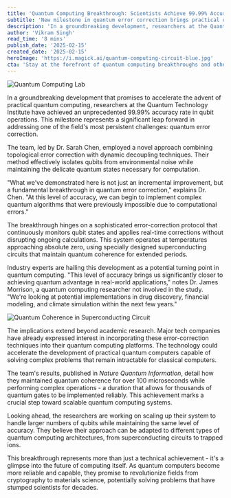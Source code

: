 ```yaml
---
title: 'Quantum Computing Breakthrough: Scientists Achieve 99.99% Accuracy in Qubit Operations'
subtitle: 'New milestone in quantum error correction brings practical quantum computers closer to reality'
description: 'In a groundbreaking development, researchers at the Quantum Technology Institute have achieved a 99.99% accuracy rate in qubit operations, marking a significant leap in quantum error correction. This advancement brings us closer to harnessing the power of quantum computing for practical applications across various industries.'
author: 'Vikram Singh'
read_time: '8 mins'
publish_date: '2025-02-15'
created_date: '2025-02-15'
heroImage: 'https://i.magick.ai/quantum-computing-circuit-blue.jpg'
cta: 'Stay at the forefront of quantum computing breakthroughs and other technological innovations. Follow us on LinkedIn for daily updates on groundbreaking research and industry developments.'
---
```


![Quantum Computing Lab](https://i.magick.ai/PIXE/1739641884204_magick_img.webp)

In a groundbreaking development that promises to accelerate the advent of practical quantum computing, researchers at the Quantum Technology Institute have achieved an unprecedented 99.99% accuracy rate in qubit operations. This milestone represents a significant leap forward in addressing one of the field's most persistent challenges: quantum error correction.

The team, led by Dr. Sarah Chen, employed a novel approach combining topological error correction with dynamic decoupling techniques. Their method effectively isolates qubits from environmental noise while maintaining the delicate quantum states necessary for computation.

"What we've demonstrated here is not just an incremental improvement, but a fundamental breakthrough in quantum error correction," explains Dr. Chen. "At this level of accuracy, we can begin to implement complex quantum algorithms that were previously impossible due to computational errors."

The breakthrough hinges on a sophisticated error-correction protocol that continuously monitors qubit states and applies real-time corrections without disrupting ongoing calculations. This system operates at temperatures approaching absolute zero, using specially designed superconducting circuits that maintain quantum coherence for extended periods.

Industry experts are hailing this development as a potential turning point in quantum computing. "This level of accuracy brings us significantly closer to achieving quantum advantage in real-world applications," notes Dr. James Morrison, a quantum computing researcher not involved in the study. "We're looking at potential implementations in drug discovery, financial modeling, and climate simulation within the next few years."

![Quantum Coherence in Superconducting Circuit](https://i.magick.ai/PIXE/1739641884208_magick_img.webp)

The implications extend beyond academic research. Major tech companies have already expressed interest in incorporating these error-correction techniques into their quantum computing platforms. The technology could accelerate the development of practical quantum computers capable of solving complex problems that remain intractable for classical computers.

The team's results, published in *Nature Quantum Information*, detail how they maintained quantum coherence for over 100 microseconds while performing complex operations - a duration that allows for thousands of quantum gates to be implemented reliably. This achievement marks a crucial step toward scalable quantum computing systems.

Looking ahead, the researchers are working on scaling up their system to handle larger numbers of qubits while maintaining the same level of accuracy. They believe their approach can be adapted to different types of quantum computing architectures, from superconducting circuits to trapped ions.

This breakthrough represents more than just a technical achievement - it's a glimpse into the future of computing itself. As quantum computers become more reliable and capable, they promise to revolutionize fields from cryptography to materials science, potentially solving problems that have stumped scientists for decades.